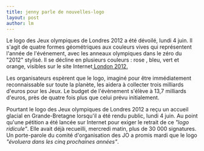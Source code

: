 ```yaml
---
title: jenny parle de nouvelles-logo 
layout: post
author: lm
---
```

<p>Le logo des Jeux olympiques de Londres 2012 a été dévoilé, lundi 4 juin. Il s&#39;agit de quatre formes géométriques aux couleurs vives qui représentent l&#39;année de l&#39;événement, avec les anneaux olympiques dans le zéro du &quot;2012&quot; stylisé. Il se décline en plusieurs couleurs : rose , bleu, vert et orange, visibles sur le site Internet<a href="http://main.london2012.com/en/news/archive/2007/June/2007-06-04-12-06.htm" target="_blank"> London 2012.</a></p>
<p>Les organisateurs espèrent que le logo, imaginé pour être immédiatement reconnaissable sur toute la planète, les aidera à collecter trois milliards d&#39;euros pour les Jeux. Le budget de l&#39;évènement s&#39;élève à 13,7 milliards d&#39;euros, près de quatre fois plus que celui prévu initialement.</p>
<p>Pourtant le logo des Jeux olympiques de Londres 2012 a reçu un accueil glacial en Grande-Bretagne lorsqu&#39;il a été rendu public, lundi 4 juin. Au point qu&#39;une pétition a été lancée sur Internet pour exiger le retrait de ce <em>&quot;logo ridicule&quot;</em>. Elle avait déjà recueilli, mercredi matin, plus de 30 000 signatures. Un porte-parole du comité d&#39;organisation des JO a promis mardi que le logo <em>&quot;évoluera dans les cinq prochaines années&quot;</em>. </p>
